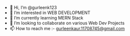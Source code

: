 - 👋 Hi, I’m @gurleenk123
- 👀 I’m interested in WEB DEVELOPMENT
- 🌱 I’m currently learning MERN Stack
- 💞️ I’m looking to collaborate on various Web Dev Projects
- 📫 How to reach me :- gurleenkaur.11708745@gmail.com

<!---
gurleenk123/gurleenk123 is a ✨ special ✨ repository because its `README.md` (this file) appears on your GitHub profile.
You can click the Preview link to take a look at your changes.
--->

